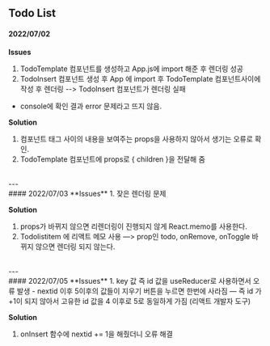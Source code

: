 ## Todo List 


#### 2022/07/02   
**Issues**
1. TodoTemplate 컴포넌트를 생성하고 App.js에 import 해준 후 렌더링 성공
2. TodoInsert 컴포넌트 생성  후 App 에 import 후 TodoTemplate 컴포넌트사이에 작성 후 렌더링 --> TodoInsert 컴포넌트가 렌더링 실패
 - console에 확인 결과 error 문제라고 뜨지 않음.

**Solution**
1. 컴포넌트 태그 사이의 내용을 보여주는 props을 사용하지 않아서 생기는 오류로 확인.
2. TodoTemplate 컴포넌트에 props로 { children }을 전달해 줌 
<br/>
---
<br/>
#### 2022/07/03
**Issues**
1. 잦은 렌더링 문제

**Solution**
1. props가 바뀌지 않으면 리렌더링이 진행되지 않게 React.memo를 사용한다. 
2. Todolistitem 에 리액트 메모 사용 —> prop인 todo, onRemove, onToggle 바뀌지 않으면 렌더링 되지 않는다.
<br/>
---
<br/>
#### 2022/07/05
**Issues**
1. key 값 즉 id 값을 useReducer로 사용하면서 오류 발생 
- nextid 이후 5이후의 값들이 지우기 버튼을 누르면 한번에 사라짐 — 즉 id 가 +1이 되지 않아서 고유한 id 값을 4 이후로 5로 동일하게 가짐 (리액트 개발자 도구)

**Solution**
1. onInsert 함수에 nextid += 1을 해줬더니 오류 해결


